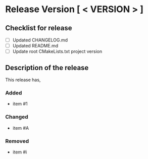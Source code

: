 # Release Version [ < VERSION > ]

## Checklist for release

- [ ] Updated CHANGELOG.md
- [ ] Updated README.md
- [ ] Update root CMakeLists.txt project version

## Description of the release

This release has,

### Added

- item #1

### Changed

- item #A

### Removed

- item #i
